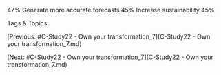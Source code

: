 47%
Generate more accurate forecasts
45%
Increase sustainability
45%

   Tags & Topics:
   

[Previous: #C-Study22 - Own your transformation_7](C-Study22 - Own your transformation_7.md)

[Next: #C-Study22 - Own your transformation_7](C-Study22 - Own your transformation_7.md)